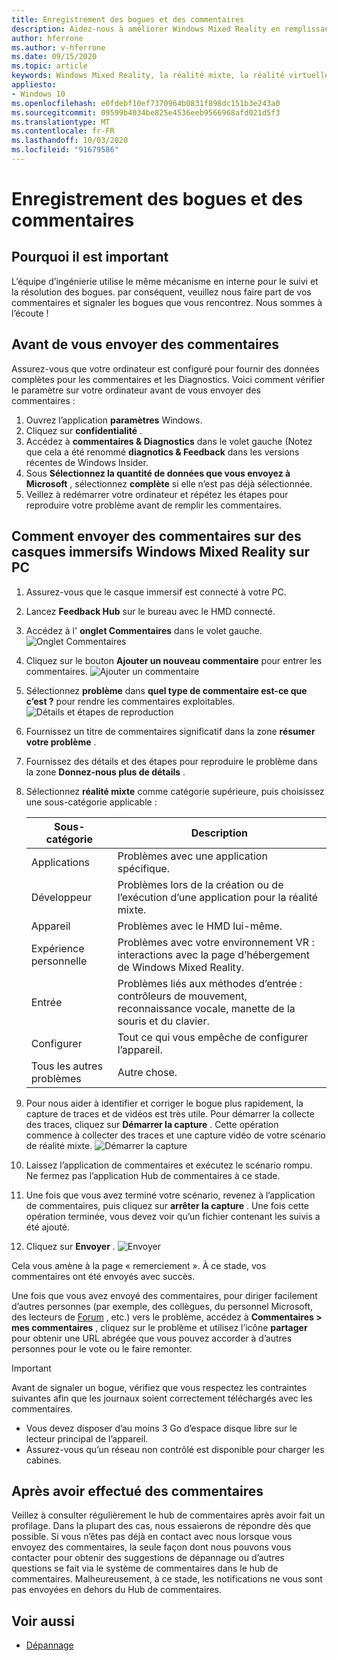 ```yaml
---
title: Enregistrement des bogues et des commentaires
description: Aidez-nous à améliorer Windows Mixed Reality en remplissant les commentaires à l’aide des catégories appropriées dans l’application Hub de commentaires.
author: hferrone
ms.author: v-hferrone
ms.date: 09/15/2020
ms.topic: article
keywords: Windows Mixed Reality, la réalité mixte, la réalité virtuelle, VR, MR, feedback, Hub de commentaires, bogues
appliesto:
- Windows 10
ms.openlocfilehash: e0fdebf10ef7370964b0831f898dc151b3e243a0
ms.sourcegitcommit: 09599b4034be825e4536eeb9566968afd021d5f3
ms.translationtype: MT
ms.contentlocale: fr-FR
ms.lasthandoff: 10/03/2020
ms.locfileid: "91679586"
---
```

# <a name="filing-bugs-and-feedback"></a>Enregistrement des bogues et des commentaires

## <a name="why-its-important"></a>Pourquoi il est important

L’équipe d’ingénierie utilise le même mécanisme en interne pour le suivi et la résolution des bogues. par conséquent, veuillez nous faire part de vos commentaires et signaler les bogues que vous rencontrez. Nous sommes à l’écoute !

## <a name="before-you-file-feedback"></a>Avant de vous envoyer des commentaires

Assurez-vous que votre ordinateur est configuré pour fournir des données complètes pour les commentaires et les Diagnostics. Voici comment vérifier le paramètre sur votre ordinateur avant de vous envoyer des commentaires :
1. Ouvrez l’application **paramètres** Windows.
2. Cliquez sur **confidentialité** .
3. Accédez à **commentaires & Diagnostics** dans le volet gauche (Notez que cela a été renommé **diagnotics & Feedback** dans les versions récentes de Windows Insider.
4. Sous **Sélectionnez la quantité de données que vous envoyez à Microsoft** , sélectionnez **complète** si elle n’est pas déjà sélectionnée.
5. Veillez à redémarrer votre ordinateur et répétez les étapes pour reproduire votre problème avant de remplir les commentaires.

## <a name="how-to-file-feedback-for-windows-mixed-reality-immersive-headsets-on-pc"></a>Comment envoyer des commentaires sur des casques immersifs Windows Mixed Reality sur PC
1. Assurez-vous que le casque immersif est connecté à votre PC.
2. Lancez **Feedback Hub** sur le bureau avec le HMD connecté.
3. Accédez à l' **onglet Commentaires** dans le volet gauche. ![Onglet Commentaires](images/feedback1.png) 
4. Cliquez sur le bouton **Ajouter un nouveau commentaire** pour entrer les commentaires. ![Ajouter un commentaire](images/feedback2.png)
5. Sélectionnez **problème** dans **quel type de commentaire est-ce que c’est ?** pour rendre les commentaires exploitables. ![Détails et étapes de reproduction](images/feedback3.png)
6. Fournissez un titre de commentaires significatif dans la zone **résumer votre problème** .
7. Fournissez des détails et des étapes pour reproduire le problème dans la zone **Donnez-nous plus de détails** .
8. Sélectionnez **réalité mixte** comme catégorie supérieure, puis choisissez une sous-catégorie applicable :

   | Sous-catégorie      | Description                                                                           |
   |------------------|---------------------------------------------------------------------------------------|
   | Applications             | Problèmes avec une application spécifique.                                                   |
   | Développeur        | Problèmes lors de la création ou de l’exécution d’une application pour la réalité mixte.                               |
   | Appareil           | Problèmes avec le HMD lui-même.                                                           |
   | Expérience personnelle  | Problèmes avec votre environnement VR : interactions avec la page d’hébergement de Windows Mixed Reality.    |
   | Entrée            | Problèmes liés aux méthodes d’entrée : contrôleurs de mouvement, reconnaissance vocale, manette de la souris et du clavier.|
   | Configurer           | Tout ce qui vous empêche de configurer l’appareil.                           |
   | Tous les autres problèmes | Autre chose.                                                                        |


9. Pour nous aider à identifier et corriger le bogue plus rapidement, la capture de traces et de vidéos est très utile. Pour démarrer la collecte des traces, cliquez sur **Démarrer la capture** . Cette opération commence à collecter des traces et une capture vidéo de votre scénario de réalité mixte. ![ Démarrer la capture](images/feedback4.png)
10. Laissez l’application de commentaires et exécutez le scénario rompu. Ne fermez pas l’application Hub de commentaires à ce stade.
11. Une fois que vous avez terminé votre scénario, revenez à l’application de commentaires, puis cliquez sur **arrêter la capture** . Une fois cette opération terminée, vous devez voir qu’un fichier contenant les suivis a été ajouté.
12. Cliquez sur **Envoyer** . ![ Envoyer](images/feedback5.png)

Cela vous amène à la page « remerciement ». À ce stade, vos commentaires ont été envoyés avec succès. 

Une fois que vous avez envoyé des commentaires, pour diriger facilement d’autres personnes (par exemple, des collègues, du personnel Microsoft, des lecteurs de [Forum](https://forums.hololens.com/) , etc.) vers le problème, accédez à **Commentaires > mes commentaires** , cliquez sur le problème et utilisez l’icône **partager** pour obtenir une URL abrégée que vous pouvez accorder à d’autres personnes pour le vote ou le faire remonter.

> [!IMPORTANT]
> Avant de signaler un bogue, vérifiez que vous respectez les contraintes suivantes afin que les journaux soient correctement téléchargés avec les commentaires.
>    * Vous devez disposer d’au moins 3 Go d’espace disque libre sur le lecteur principal de l’appareil.
>    * Assurez-vous qu’un réseau non contrôlé est disponible pour charger les cabines.


## <a name="after-filing-feedback"></a>Après avoir effectué des commentaires

Veillez à consulter régulièrement le hub de commentaires après avoir fait un profilage. Dans la plupart des cas, nous essaierons de répondre dès que possible. Si vous n’êtes pas déjà en contact avec nous lorsque vous envoyez des commentaires, la seule façon dont nous pouvons vous contacter pour obtenir des suggestions de dépannage ou d’autres questions se fait via le système de commentaires dans le hub de commentaires. Malheureusement, à ce stade, les notifications ne vous sont pas envoyées en dehors du Hub de commentaires.


## <a name="see-also"></a>Voir aussi
* [Dépannage](troubleshooting-windows-mixed-reality.md)

